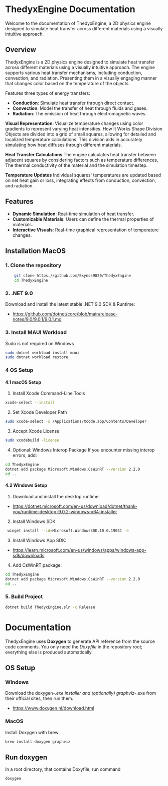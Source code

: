 # ThedyxEngine Documentation

Welcome to the documentation of ThedyxEngine, a 2D physics engine designed to simulate heat transfer across different materials using a visually intuitive approach.

## Overview

ThedyxEngine is a 2D physics engine designed to simulate heat transfer across different materials using a visually intuitive approach.
The engine supports various heat transfer mechanisms, including conduction, convection, and radiation.
Presenting them in a visually engaging manner that changes color based on the temperature of the objects.

Features three types of energy transfers:
- **Conduction**: Simulate heat transfer through direct contact.
- **Convection**: Model the transfer of heat through fluids and gases.
- **Radiation**: The emission of heat through electromagnetic waves.

**Visual Representation**: Visualize temperature changes using color gradients to represent varying heat intensities.
How It Works
Shape Division
Objects are divided into a grid of small squares, allowing for detailed and localized temperature calculations.
This division aids in accurately simulating how heat diffuses through different materials.

**Heat Transfer Calculations**
The engine calculates heat transfer between adjacent squares by considering factors such as temperature differences,
The thermal conductivity of the material and the simulation timestep.

**Temperature Updates**
Individual squares' temperatures are updated based on net heat gain or loss, integrating effects from conduction, convection, and radiation.
## Features

- **Dynamic Simulation**: Real-time simulation of heat transfer.
- **Customizable Materials**: Users can define the thermal properties of materials.
- **Interactive Visuals**: Real-time graphical representation of temperature changes.


## Installation MacOS
### 1. Clone the repository 
```bash
    git clone https://github.com/Exynos9820/ThedyxEngine
    cd ThedyxEngine 
```
### 2. .NET 9.0
Download and install the latest stable .NET 9.0 SDK & Runtime:  
- https://github.com/dotnet/core/blob/main/release-notes/9.0/9.0.1/9.0.1.md
### 3. Install MAUI Workload
Sudo is not required on Windows
```bash
sudo dotnet workload install maui
sudo dotnet workload restore
```
### 4 OS Setup
#### 4.1 macOS Setup
1) Install Xcode Command-Line Tools 
```bash
xcode-select --install
```
2) Set Xcode Developer Path
```bash
sudo xcode-select -s /Applications/Xcode.app/Contents/Developer
```
3) Accept Xcode License
```bash
sudo xcodebuild -license
```
4) Optional: Windows Interop Package If you encounter missing interop errors, add:
```bash
cd ThedyxEngine
dotnet add package Microsoft.Windows.CsWinRT --version 2.2.0
cd ..
```
#### 4.2 Windows Setup
1) Download and install the desktop runtime:
- https://dotnet.microsoft.com/en-us/download/dotnet/thank-you/runtime-desktop-9.0.2-windows-x64-installer
2) Install Windows SDK
```bash
 winget install --id=Microsoft.WindowsSDK.10.0.19041 -e
```
3) Install Windows App SDK: 
- https://learn.microsoft.com/en-us/windows/apps/windows-app-sdk/downloads
4) Add CsWinRT package:
```bash
cd ThedyxEngine
dotnet add package Microsoft.Windows.CsWinRT --version 2.2.0
cd ..
```

### 5. Build Project
```bash
dotnet build ThedyxEngine.sln -c Release
```


# Documentation

ThedyxEngine uses **Doxygen** to generate API reference from the source code
comments. You only need the *Doxyfile* in the repository root; everything else
is produced automatically.

## OS Setup
### Windows 
Download the doxygen-*.exe installer and (optionally) graphviz-*.exe from their official sites, then run them.
- https://www.doxygen.nl/download.html

### MacOS
Install Doxygen with brew
```bash
brew install doxygen graphviz
```

## Run doxygen
In a root directory, that contains Doxyfile, run command
```bash
doxygen
```

